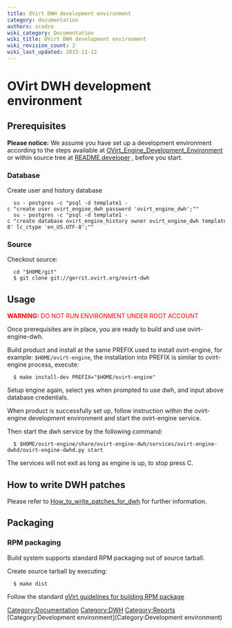```yaml
---
title: OVirt DWH development environment
category: documentation
authors: sradco
wiki_category: Documentation
wiki_title: OVirt DWH development environment
wiki_revision_count: 2
wiki_last_updated: 2015-11-12
---
```


# OVirt DWH development environment

## Prerequisites

<b>Please notice:</b> We assume you have set up a development environment according to the steps available at [OVirt_Engine_Development_Environment](http://www.ovirt.org/OVirt_Engine_Development_Environment) or within source tree at [README.developer](http://gerrit.ovirt.org/gitweb?p=ovirt-engine.git;a=blob;f=README.developer;hb=HEAD) , before you start.

### Database

Create user and history database

      su - postgres -c "psql -d template1 -c "create user ovirt_engine_dwh password 'ovirt_engine_dwh';""
      su - postgres -c "psql -d template1 -c "create database ovirt_engine_history owner ovirt_engine_dwh template template0 encoding 'UTF8' lc_collate 'en_US.UTF-8' lc_ctype 'en_US.UTF-8';""

### Source

Checkout source:

      cd "$HOME/git"
      $ git clone git://gerrit.ovirt.org/ovirt-dwh

## Usage

<font color=red><b>WARNING:</b> DO NOT RUN ENVIRONMENT UNDER ROOT ACCOUNT</font>

Once prerequisites are in place, you are ready to build and use ovirt-engine-dwh.

Build product and install at the same PREFIX used to install ovirt-engine, for example: `$HOME/ovirt-engine`, the installation into PREFIX is similar to ovirt-engine process, execute:

      $ make install-dev PREFIX="$HOME/ovirt-engine"

Setup engine again, select yes when prompted to use dwh, and input above database credentials.

When product is successfully set up, follow instruction within the ovirt-engine development environment and start the ovirt-engine service.

Then start the dwh service by the following command:

      $ $HOME/ovirt-engine/share/ovirt-engine-dwh/services/ovirt-engine-dwhd/ovirt-engine-dwhd.py start

The services will not exit as long as engine is up, to stop press <Ctrl>C.

## How to write DWH patches

Please refer to [How_to_write_patches_for_dwh](http://www.ovirt.org/How_to_write_patches_for_dwh) for further information.

## Packaging

### RPM packaging

Build system supports standard RPM packaging out of source tarball.

Create source tarball by executing:

      $ make dist

Follow the standard [oVirt guidelines for building RPM package](http://www.ovirt.org/Build_Binary_Package)

<Category:Documentation> <Category:DWH> <Category:Reports> [Category:Development environment](Category:Development environment)
